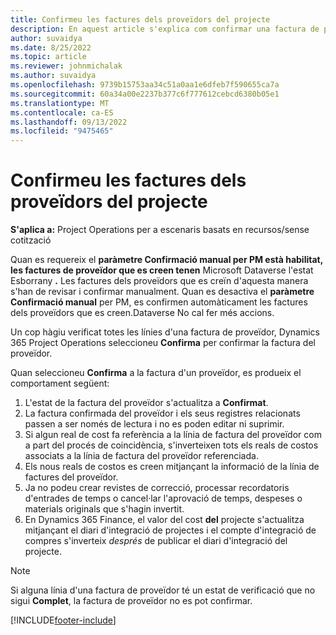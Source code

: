 ```yaml
---
title: Confirmeu les factures dels proveïdors del projecte
description: En aquest article s'explica com confirmar una factura de proveïdor de projecte a Microsoft Dynamics 365 Project Operations i es descriu l'impacte financer de la confirmació d'una factura del proveïdor del projecte.
author: suvaidya
ms.date: 8/25/2022
ms.topic: article
ms.reviewer: johnmichalak
ms.author: suvaidya
ms.openlocfilehash: 9739b15753aa34c51a0aa1e6dfeb7f590655ca7a
ms.sourcegitcommit: 60a34a00e2237b377c6f777612cebcd6380b05e1
ms.translationtype: MT
ms.contentlocale: ca-ES
ms.lasthandoff: 09/13/2022
ms.locfileid: "9475465"
---
```

# <a name="confirm-project-vendor-invoices"></a>Confirmeu les factures dels proveïdors del projecte

**S'aplica a:** Project Operations per a escenaris basats en recursos/sense cotització

Quan es requereix el **paràmetre Confirmació manual per PM està habilitat, les factures de proveïdor que es creen tenen** Microsoft Dataverse l'estat Esborrany **.** Les factures dels proveïdors que es creïn d'aquesta manera s'han de revisar i confirmar manualment. Quan es desactiva el **paràmetre Confirmació manual** per PM, es confirmen automàticament les factures dels proveïdors que es creen.Dataverse No cal fer més accions. 

Un cop hàgiu verificat totes les línies d'una factura de proveïdor, Dynamics 365 Project Operations seleccioneu **Confirma** per confirmar la factura del proveïdor.

Quan seleccioneu **Confirma** a la factura d'un proveïdor, es produeix el comportament següent:

1. L'estat de la factura del proveïdor s'actualitza a **Confirmat**.
1. La factura confirmada del proveïdor i els seus registres relacionats passen a ser només de lectura i no es poden editar ni suprimir.
1. Si algun real de cost fa referència a la línia de factura del proveïdor com a part del procés de coincidència, s'inverteixen tots els reals de costos associats a la línia de factura del proveïdor referenciada.
1. Els nous reals de costos es creen mitjançant la informació de la línia de factures del proveïdor.
1. Ja no podeu crear revistes de correcció, processar recordatoris d'entrades de temps o cancel·lar l'aprovació de temps, despeses o materials originals que s'hagin invertit.
1. En Dynamics 365 Finance, el valor del cost **del** projecte s'actualitza mitjançant el diari d'integració de projectes i el compte d'integració de compres s'inverteix *després* de publicar el diari d'integració del projecte.

> [!NOTE]
> Si alguna línia d'una factura de proveïdor té un estat de verificació que no sigui **Complet**, la factura de proveïdor no es pot confirmar.

[!INCLUDE[footer-include](../includes/footer-banner.md)]
